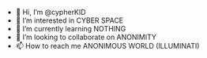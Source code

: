 - 👋 Hi, I’m @cypherKID
- 👀 I’m interested in CYBER SPACE
- 🌱 I’m currently learning NOTHING
- 💞️ I’m looking to collaborate on ANONIMITY
- 📫 How to reach me ANONIMOUS WORLD (ILLUMINATI)

<!---
cypherKID/cypherKID is a ✨ special ✨ repository because its `README.md` (this file) appears on your GitHub profile.
You can click the Preview link to take a look at your changes.
--->
